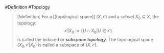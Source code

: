 #Definition #Topology 

> [!definition]
> For a [[topological space]] $(X,\mathcal{ O})$ and a subset $X_{0}\subseteq X$, the topology: $$\mathcal{ O}|X_{0}:=\{ U\cap X_{0}|U\in \mathcal{ O} \}$$
> is called the induced or ***subspace topology.*** The topological space $(X_{0},\mathcal{ O}|X_{0})$ is called a subspace of $(X,\mathcal{ O})$.